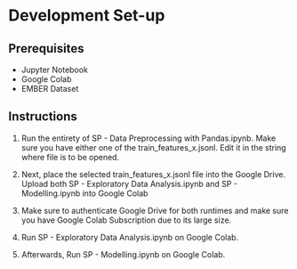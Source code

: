 # Development Set-up
## Prerequisites
* Jupyter Notebook
* Google Colab
* EMBER Dataset
## Instructions
1. Run the entirety of SP - Data Preprocessing with Pandas.ipynb. Make sure you have either one of the train_features_x.jsonl. Edit it in the string where file is to be opened.

2. Next, place the selected train_features_x.jsonl file into the Google Drive. Upload both SP - Exploratory Data Analysis.ipynb and SP - Modelling.ipynb into Google Colab

3. Make sure to authenticate Google Drive for both runtimes and make sure you have Google Colab Subscription due to its large size.

4. Run SP - Exploratory Data Analysis.ipynb on Google Colab.

5. Afterwards, Run SP - Modelling.ipynb on Google Colab.
